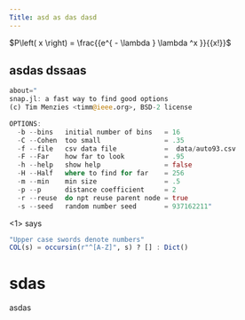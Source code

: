 ```yaml
---
Title: asd as das dasd
---
```


$P\left( x \right) = \frac{{e^{ - \lambda } \lambda ^x }}{{x!}}$

## asdas dssaas

```julia <snap.jl fred> 
about="
snap.jl: a fast way to find good options 
(c) Tim Menzies <timm@ieee.org>, BSD-2 license
     
OPTIONS:
  -b --bins   initial number of bins   = 16
  -C --Cohen  too small                = .35
  -f --file   csv data file            =  data/auto93.csv
  -F --Far    how far to look          = .95
  -h --help   show help                = false
  -H --Half   where to find for far    = 256
  -m --min    min size                 = .5
  -p --p      distance coefficient     = 2
  -r --reuse  do npt reuse parent node = true
  -s --seed   random number seed       = 937162211" 
```

<1> says

```julia <snap.jl words> 
"Upper case swords denote numbers"
COL(s) = occursin(r"^[A-Z]", s) ? [] : Dict() 
```

# sdas

asdas
